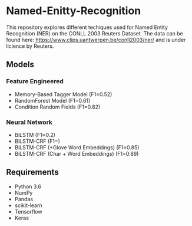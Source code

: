 # Named-Enitty-Recognition

This repository explores different techiques used for Named Entity Recognition (NER) on the CONLL 2003 Reuters Dataset. The data can be found here: https://www.clips.uantwerpen.be/conll2003/ner/ and is under licience by Reuters. 

## Models
### Feature Engineered
- Memory-Based Tagger Model (F1=0.52) 
- RandomForest Model (F1=0.61) 
- Condition Random Fields (F1=0.82) 

### Neural Network 
- BiLSTM (F1=0.2)
- BiLSTM-CRF (F1=)
- BiLSTM-CRF (+Glove Word Embeddings) (F1=0.85)
- BiLSTM-CRF (Char + Word Embeddings) (F1=0.89)

## Requirements
- Python 3.6
- NumPy
- Pandas
- scikit-learn
- Tensorflow
- Keras
